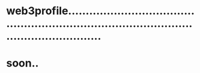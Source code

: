 # web3profile....................................................................................................................
# soon..
